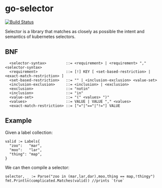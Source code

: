 go-selector
===========

[![Build Status](https://travis-ci.org/blendlabs/go-selector.svg?branch=master)](https://travis-ci.org/blendlabs/go-selector)

Selector is a library that matches as closely as possible the intent and semantics of kubernetes selectors.

## BNF
```
  <selector-syntax>         ::= <requirement> | <requirement> "," <selector-syntax>
  <requirement>             ::= [!] KEY [ <set-based-restriction> | <exact-match-restriction> ]
  <set-based-restriction>   ::= "" | <inclusion-exclusion> <value-set>
  <inclusion-exclusion>     ::= <inclusion> | <exclusion>
  <exclusion>               ::= "notin"
  <inclusion>               ::= "in"
  <value-set>               ::= "(" <values> ")"
  <values>                  ::= VALUE | VALUE "," <values>
  <exact-match-restriction> ::= ["="|"=="|"!="] VALUE
```

## Example

Given a label collection:
```golang
valid := Labels{
  "zoo":   "mar",
  "moo":   "lar",
  "thing": "map",
}
```

We can then compile a selector:

```golang
selector, _ := Parse("zoo in (mar,lar,dar),moo,thing == map,!thingy")
fmt.Println(complicated.Matches(valid)) //prints `true`
```
